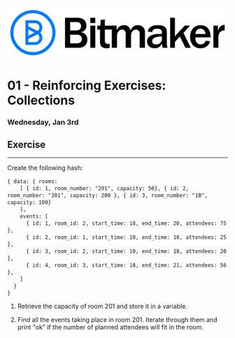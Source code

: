 ![Bitmaker](https://github.com/johncarlolopez/bitmaker-reference/blob/master/bitmakerlogo.svg)
# 01 - Reinforcing Exercises: Collections
### Wednesday, Jan 3rd

## Exercise
___
Create the following hash:
```
{ data: { rooms:
    [ { id: 1, room_number: "201", capacity: 50}, { id: 2, room_number: "301", capacity: 200 }, { id: 3, room_number: "1B", capacity: 100}
    ],
    events: [
      { id: 1, room_id: 2, start_time: 18, end_time: 20, attendees: 75 },
      { id: 2, room_id: 1, start_time: 10, end_time: 18, attendees: 25 },
      { id: 3, room_id: 2, start_time: 10, end_time: 18, attendees: 20 },
      { id: 4, room_id: 3, start_time: 18, end_time: 21, attendees: 56 },
    ]
  }
}
```
1. Retrieve the capacity of room 201 and store it in a variable.

2. Find all the events taking place in room 201. Iterate through them and print "ok" if the number of planned attendees will fit in the room.
